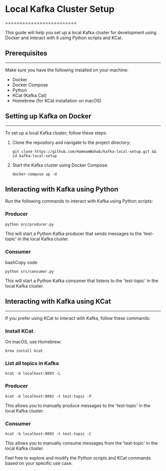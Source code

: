 # Local Kafka Cluster Setup
=========================

This guide will help you set up a local Kafka cluster for development using Docker and interact with it using Python scripts and KCat.

## Prerequisites
-------------

Make sure you have the following installed on your machine:

*   Docker
*   Docker Compose
*   Python
*   KCat (Kafka Cat)
*   Homebrew (for KCat installation on macOS)

## Setting up Kafka on Docker
--------------------------

To set up a local Kafka cluster, follow these steps:

1.  Clone the repository and navigate to the project directory:
    
    
    `git clone https://github.com/HammamWahab/kafka-local-setup.git && cd kafka-local-setup`
    
2.  Start the Kafka cluster using Docker Compose:
    
    
    `docker-compose up -d`
    

Interacting with Kafka using Python
-----------------------------------

Run the following commands to interact with Kafka using Python scripts:

### Producer


`python src/producer.py`

This will start a Python Kafka producer that sends messages to the 'test-topic' in the local Kafka cluster.

### Consumer

bashCopy code

`python src/consumer.py`

This will start a Python Kafka consumer that listens to the 'test-topic' in the local Kafka cluster.

## Interacting with Kafka using KCat
---------------------------------

If you prefer using KCat to interact with Kafka, follow these commands:

### Install KCat

On macOS, use Homebrew:


`brew install kcat`

### List all topics in Kafka



`kcat -b localhost:9093 -L`

### Producer



`kcat -b localhost:9093 -t test-topic -P`

This allows you to manually produce messages to the 'test-topic' in the local Kafka cluster.

### Consumer



`kcat -b localhost:9093 -t test-topic -C`

This allows you to manually consume messages from the 'test-topic' in the local Kafka cluster.

Feel free to explore and modify the Python scripts and KCat commands based on your specific use case.
